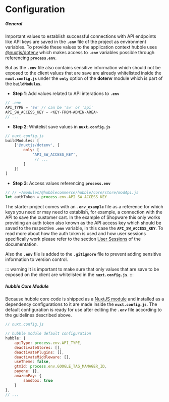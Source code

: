# Configuration

##### General

Important values to establish successful connections with API endpoints like API keys are saved in the __`.env`__ file of the project as environment variables. 
To provide these values to the application context hubble uses [@nuxtjs/dotenv](https://github.com/nuxt-community/dotenv-module) which makes access to __`.env`__  variables possible through referencing __`process.env`__.



But as the __`.env`__ file also contains sensitive information which should not be exposed to the client values that are save are already whitelisted inside the __`nuxt.config.js`__  under the __`only`__  option of the __dotenv__ module which is part of the __`buildModules`__.

* __Step 1__: Add values related to API interations to __`.env`__
``` js
// .env
API_TYPE = 'sw' // can be 'sw' or 'api'
API_SW_ACCESS_KEY = <KEY-FROM-ADMIN-AREA>
// ...
```

* __Step 2__: Whitelist save values in __`nuxt.config.js`__
``` js
// nuxt.config.js
buildModules: [
    ['@nuxtjs/dotenv', {
        only: [
            'API_SW_ACCESS_KEY',
             // ...
        ]
    }]
]
```

* __Step 3__: Access values referencing __`process.env`__ 
``` js
// // ~/modules/@hubblecommerce/hubble/core/store/modApi.js
let authToken = process.env.API_SW_ACCESS_KEY
```

The starter project comes with an __`.env_example`__ file as a reference for which keys you need or may need to establish, for example, a connection with the API to save the customer cart. In the example of Shopware this only works providing an auth token also known as the API access key which should be saved to the respective __`.env`__ variable, in this case the __`API_SW_ACCESS_KEY`__. 
To read more about how the auth token is used and how user sessions specifically work please refer to the section [User Sessions](./usersession.md) of the documentation.

Also the __`.env`__ file is added to the __`.gitignore`__ file to prevent adding sensitive information to version control. 

::: warning
It is important to make sure that only values that are save to be exposed on the client are whitelisted in the __`nuxt.config.js`__.
:::


##### hubble Core Module

Because hubble core code is shipped as a [NuxtJS module](https://nuxtjs.org/guide/modules) and installed as a dependency configurations to it are made inside the __`nuxt.config.js`__. 
The default configuration is ready for use after editing the __`.env`__ file according to the guidelines described above.


``` js
// nuxt.config.js

// hubble module default configuration
hubble: {
    apiType: process.env.API_TYPE,
    deactivateStores: [],
    deactivatePlugins: [],
    deactivateMiddleware: [],
    useTheme: false,
    gtmId: process.env.GOOGLE_TAG_MANAGER_ID,
    payone: {},
    amazonPay: {
        sandbox: true
    }
},
// ...
```